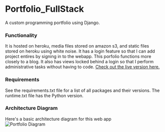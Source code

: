 # Portfolio_FullStack
A custom programming portfolio using Django.

### Functionality
It is hosted on heroku, media files stored on amazon s3, and static files stored on heroku using white noise. It has a login feature so that I can add project entires by signing in to the webapp. This porfolio functions more closely to a blog. It also has views locked behind a login so that I perform administrative tasks without having to code. [Check out the live version here.](https://achan-portfolio.herokuapp.com/)

### Requirements
See the requirements.txt file for a list of all packages and their versions. The runtime.txt file has the Python version.

### Architecture Diagram
Here's a basic architecture diagram for this web app  
![Portfolio Diagram](https://achanportfolio.s3.ca-central-1.amazonaws.com/media/Programming_Portfolio.PNG)
